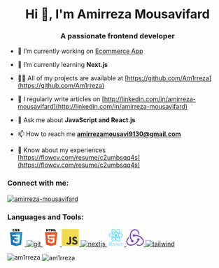 <h1 align="center">Hi 👋, I'm Amirreza Mousavifard</h1>
<h3 align="center">A passionate frontend developer</h3>

- 🔭 I’m currently working on [Ecommerce App](https://github.com/Am1rreza/Ecommerce-App)

- 🌱 I’m currently learning **Next.js**

- 👨‍💻 All of my projects are available at [https://github.com/Am1rreza](https://github.com/Am1rreza)

- 📝 I regularly write articles on [http://linkedin.com/in/amirreza-mousavifard](http://linkedin.com/in/amirreza-mousavifard)

- 💬 Ask me about **JavaScript and React.js**

- 📫 How to reach me **amirrezamousavi9130@gmail.com**

- 📄 Know about my experiences [https://flowcv.com/resume/c2umbsqq4s](https://flowcv.com/resume/c2umbsqq4s)

<h3 align="left">Connect with me:</h3>
<p align="left">
<a href="https://linkedin.com/in/amirreza-mousavifard" target="blank"><img align="center" src="https://raw.githubusercontent.com/rahuldkjain/github-profile-readme-generator/master/src/images/icons/Social/linked-in-alt.svg" alt="amirreza-mousavifard" height="30" width="40" /></a>
</p>

<h3 align="left">Languages and Tools:</h3>
<p align="left"> <a href="https://www.w3schools.com/css/" target="_blank" rel="noreferrer"> <img src="https://raw.githubusercontent.com/devicons/devicon/master/icons/css3/css3-original-wordmark.svg" alt="css3" width="40" height="40"/> </a> <a href="https://git-scm.com/" target="_blank" rel="noreferrer"> <img src="https://www.vectorlogo.zone/logos/git-scm/git-scm-icon.svg" alt="git" width="40" height="40"/> </a> <a href="https://www.w3.org/html/" target="_blank" rel="noreferrer"> <img src="https://raw.githubusercontent.com/devicons/devicon/master/icons/html5/html5-original-wordmark.svg" alt="html5" width="40" height="40"/> </a> <a href="https://developer.mozilla.org/en-US/docs/Web/JavaScript" target="_blank" rel="noreferrer"> <img src="https://raw.githubusercontent.com/devicons/devicon/master/icons/javascript/javascript-original.svg" alt="javascript" width="40" height="40"/> </a> <a href="https://nextjs.org/" target="_blank" rel="noreferrer"> <img src="https://cdn.worldvectorlogo.com/logos/nextjs-2.svg" alt="nextjs" width="40" height="40"/> </a> <a href="https://reactjs.org/" target="_blank" rel="noreferrer"> <img src="https://raw.githubusercontent.com/devicons/devicon/master/icons/react/react-original-wordmark.svg" alt="react" width="40" height="40"/> </a> <a href="https://redux.js.org" target="_blank" rel="noreferrer"> <img src="https://raw.githubusercontent.com/devicons/devicon/master/icons/redux/redux-original.svg" alt="redux" width="40" height="40"/> </a> <a href="https://tailwindcss.com/" target="_blank" rel="noreferrer"> <img src="https://www.vectorlogo.zone/logos/tailwindcss/tailwindcss-icon.svg" alt="tailwind" width="40" height="40"/> </a> </p>

<p><img align="left" src="https://github-readme-stats.vercel.app/api/top-langs?username=am1rreza&show_icons=true&locale=en&layout=compact" alt="am1rreza" /></p>

<p>&nbsp;<img align="center" src="https://github-readme-stats.vercel.app/api?username=am1rreza&show_icons=true&locale=en" alt="am1rreza" /></p>

